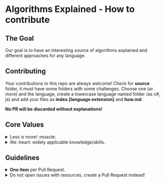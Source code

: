 # Algorithms Explained - How to contribute

## The Goal
Our goal is to have an interesting source of algorithms explained and different approaches for any language.

## Contributing

Your contributions to this repo are always welcome!
Check for **source** folder, it must have some folders with some challenges. Choose one (or more) and the language, create a lowercase language named folder (as c#, js) and add your files as **index.[language extension]** and **how.md**.


**No PR will be discarded without explanations!**


## Core Values

<details><summary>Less is more! :muscle:</summary><p>

We :heart: simplicity.<br>
We :heart: essential stuff.
</p></details>

<details><summary>We :heart: widely applicable knowledge/skills. </summary><p>

There are enough stress sources in everybody's lifes.<br>
We strive to be helpful without adding to the stress and creating hype.<br>
Most endless stream resources (forums, newsletters, blogs, communities) are noisy and create questionable value.<br>
Be mindful of that fact when adding resources.
</p></details>

</p></details>

## Guidelines

<details><summary><b>One item</b> per Pull Request.</summary><p>
There may be a discussion related to an item you want to add.
Adding just a single item per pull request makes it much easier for everyone involved.
</p></details>

<details><summary>Do not open issues with resources, create a Pull Request instead!</summary><p>
It is just easier to discuss and decide on a resource within a Pull Request.
</p></details>